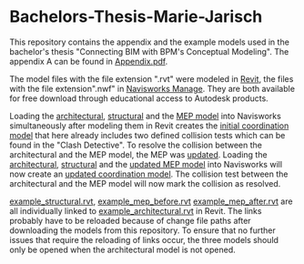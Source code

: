 # Bachelors-Thesis-Marie-Jarisch
This repository contains the appendix and the example models used in the bachelor's thesis "Connecting BIM with BPM's Conceptual Modeling". The appendix A can be found in [Appendix.pdf](/Appendix.pdf).

The model files with the file extension ".rvt" were modeled in [Revit](https://www.autodesk.de/products/revit/overview?us_oa=dotcom-us&us_si=9553da6f-2ec6-4b25-b536-2ef2b12bdcf9&us_st=revit&us_pt=RVT&term=1-YEAR&tab=subscription&plc=RVT), the files with the file extension".nwf" in [Navisworks Manage](https://www.autodesk.de/products/navisworks/overview?us_oa=dotcom-us&us_si=ba95ec68-33c1-408a-88a8-cf5568061b4f&us_st=Navisworks&us_pt=NAV&plc=NAVMAN&term=1-YEAR&tab=subscription). They are both available for free download through educational access to Autodesk products.

Loading the [architectural](/example_architectural.rvt), [structural](/example_structural.rvt) and the [MEP model](/example_mep_before.rvt) into Navisworks simultaneously after modeling them in Revit creates the [initial coordination model](/coordination_model_before.nwf) that here already includes two defined collision tests which can be found in the "Clash Detective". To resolve the collision between the architectural and the MEP model, the MEP was [updated](/example_mep_after.rvt). Loading the [architectural](/example_architectural.rvt), [structural](/example_structural.rvt) and the [updated MEP model](/example_mep_after.rvt) into Navisworks will now create an [updated coordination model](/coordination_model_after.nwf). The collision test between the architectural and the MEP model will now mark the collision as resolved.

[example_structural.rvt](/example_structural.rvt), [example_mep_before.rvt](/example_mep_before.rvt) [example_mep_after.rvt](/example_mep_after.rvt) are all individually linked to [example_architectural.rvt](/example_architectural.rvt) in Revit. The links probably have to be reloaded because of change file paths after downloading the models from this repository. To ensure that no further issues that require the reloading of links occur, the three models should only be opened when the architectural model is not opened.
